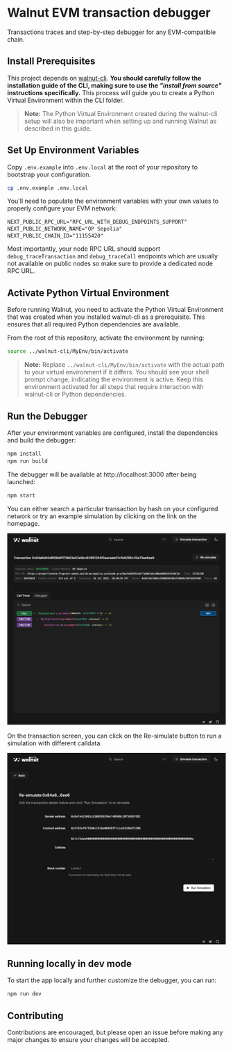 # Walnut EVM transaction debugger

Transactions traces and step-by-step debugger for any EVM-compatible chain.

## Install Prerequisites

This project depends on [walnut-cli](https://github.com/walnuthq/walnut-cli). **You should carefully follow the installation guide of the CLI, making sure to use the _"install from source"_ instructions specifically.** This process will guide you to create a Python Virtual Environment within the CLI folder. 

> **Note:** The Python Virtual Environment created during the walnut-cli setup will also be important when setting up and running Walnut as described in this guide.

## Set Up Environment Variables

Copy `.env.example` into `.env.local` at the root of your repository to bootstrap your configuration.

```sh
cp .env.example .env.local
```

You'll need to populate the environment variables with your own values to properly configure your EVM network:

```
NEXT_PUBLIC_RPC_URL="RPC_URL_WITH_DEBUG_ENDPOINTS_SUPPORT"
NEXT_PUBLIC_NETWORK_NAME="OP Sepolia"
NEXT_PUBLIC_CHAIN_ID="11155420"
```

Most importantly, your node RPC URL should support `debug_traceTransaction` and `debug_traceCall` endpoints which are usually not available on public nodes so make sure to provide a dedicated node RPC URL.

## Activate Python Virtual Environment

Before running Walnut, you need to activate the Python Virtual Environment that was created when you installed walnut-cli as a prerequisite. This ensures that all required Python dependencies are available.

From the root of this repository, activate the environment by running:

```sh
source ../walnut-cli/MyEnv/bin/activate
```

> **Note:** Replace `../walnut-cli/MyEnv/bin/activate` with the actual path to your virtual environment if it differs. You should see your shell prompt change, indicating the environment is active. Keep this environment activated for all steps that require interaction with walnut-cli or Python dependencies.

## Run the Debugger

After your environment variables are configured, install the dependencies and build the debugger:

```sh
npm install
npm run build
```

The debugger will be available at http://localhost:3000 after being launched:

```sh
npm start
```

You can either search a particular transaction by hash on your configured network or try an example simulation by clicking on the link on the homepage.

![screenshot](transaction.png)

On the transaction screen, you can click on the Re-simulate button to run a simulation with different calldata.

![screenshot](simulation.png)

## Running locally in dev mode

To start the app locally and further customize the debugger, you can run:

```sh
npm run dev
```

## Contributing

Contributions are encouraged, but please open an issue before making any major changes to ensure your changes will be accepted.
